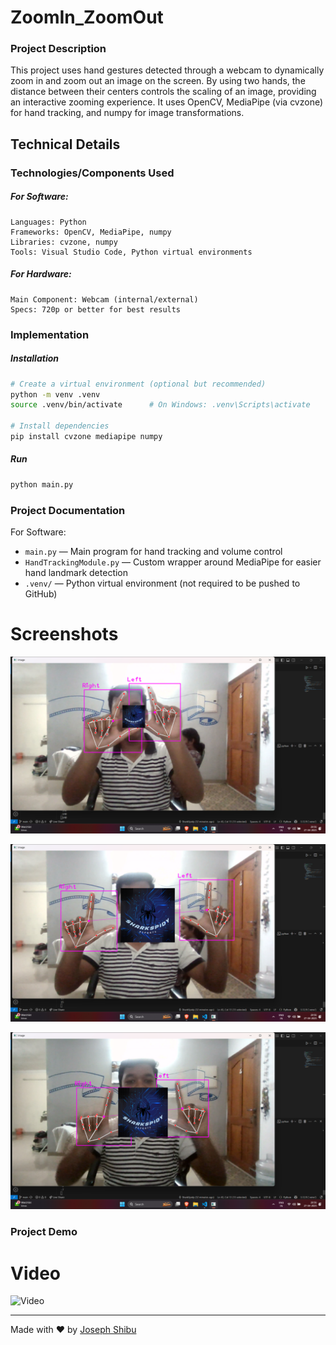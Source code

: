 # ZoomIn_ZoomOut

### Project Description
This project uses hand gestures detected through a webcam to dynamically zoom in and zoom out an image on the screen.
By using two hands, the distance between their centers controls the scaling of an image, providing an interactive zooming experience.
It uses OpenCV, MediaPipe (via cvzone) for hand tracking, and numpy for image transformations.

## Technical Details
### Technologies/Components Used
##### For Software:
    Languages: Python
    Frameworks: OpenCV, MediaPipe, numpy
    Libraries: cvzone, numpy
    Tools: Visual Studio Code, Python virtual environments

##### For Hardware:
    Main Component: Webcam (internal/external)
    Specs: 720p or better for best results


### Implementation
##### Installation
```bash
# Create a virtual environment (optional but recommended)
python -m venv .venv
source .venv/bin/activate      # On Windows: .venv\Scripts\activate

# Install dependencies
pip install cvzone mediapipe numpy
```
##### Run  
```bash
python main.py
```


### Project Documentation
For Software:
- `main.py` — Main program for hand tracking and volume control  
- `HandTrackingModule.py` — Custom wrapper around MediaPipe for easier hand landmark detection  
- `.venv/` — Python virtual environment (not required to be pushed to GitHub)  



# Screenshots
![Screenshot1](https://github.com/SharkSpidy/ZoomIn_ZoomOut/blob/main/Media/sc1.png)

![Screenshot2](https://github.com/SharkSpidy/ZoomIn_ZoomOut/blob/main/Media/sc2.png)

![Screenshot3](https://github.com/SharkSpidy/ZoomIn_ZoomOut/blob/main/Media/sc3.png)

### Project Demo
# Video
![Video]()

---
Made with ❤️ by [Joseph Shibu](https://github.com/SharkSpidy)
